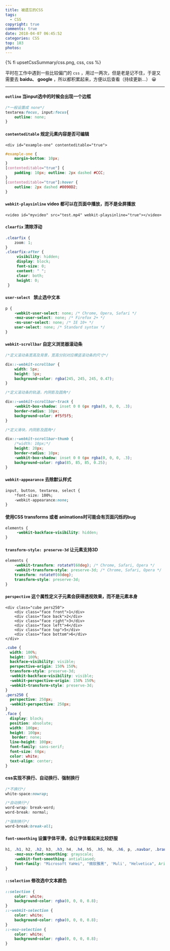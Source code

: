 ```yaml
---
title: 被遗忘的CSS
tags:
  - CSS
copyright: true
comments: true
date: 2018-04-07 06:45:52
categories: CSS
top: 103
photos:
---
```


{% fi upsetCssSummary/css.png, css, css %}

平时在工作中遇到一些比较偏门的 `css` ，用过一两次，但是老是记不住，于是又需要去 **baidu、 google** ，所以都积累起来，方便以后查看（持续更新...） 😀

---

<!-- more -->

#### `outline`  **当input选中的时候会出现一个边框**

```css
/*一般设置成 none*/
textarea:focus, input:focus{
    outline: none;
}
```
#### `contenteditable` **规定元素内容是否可编辑**

```vbscript-html
<div id="example-one" contenteditable="true">
```

```css
#example-one { 
    margin-bottom: 10px; 
}
[contenteditable="true"] { 
    padding: 10px; outline: 2px dashed #CCC; 
}
[contenteditable="true"]:hover { 
    outline: 2px dashed #0090D2; 
}
```
#### `webkit-playsinline` **video 都可以在页面中播放，而不是全屏播放**

```vbscript-html
<video id="myvideo" src="test.mp4" webkit-playsinline="true"></video>
```

#### `clearfix` **清除浮动**

```css
.clearfix {
    zoom: 1;
}
.clearfix:after {
     visibility: hidden;
     display: block;
     font-size: 0;
     content: " ";
     clear: both;
     height: 0;
 }
```
#### `user-select ` **禁止选中文本**

```css
p {
    -webkit-user-select: none; /* Chrome, Opera, Safari */
    -moz-user-select: none; /* Firefox 2+ */
    -ms-user-select: none; /* IE 10+ */
    user-select: none; /* Standard syntax */
}
```
#### `webkit-scrollbar` **自定义浏览器滚动条**

```css
/*定义滚动条宽高及背景，宽高分别对应横竖滚动条的尺寸*/

div::-webkit-scrollbar {
    width: 5px;
    height: 5px;
    background-color: rgba(245, 245, 245, 0.47);
}

/*定义滚动条的轨道，内阴影及圆角*/

div::-webkit-scrollbar-track {
    -webkit-box-shadow: inset 0 0 6px rgba(0, 0, 0, .3);
    border-radius: 10px;
    background-color: #f5f5f5;
}

/*定义滑块，内阴影及圆角*/

div::-webkit-scrollbar-thumb {
    /*width: 10px;*/
    height: 20px;
    border-radius: 10px;
    -webkit-box-shadow: inset 0 0 6px rgba(0, 0, 0, .3);
    background-color: rgba(85, 85, 85, 0.25);
}
```

#### `webkit-appearance` **去除默认样式**

```css
input, button, textarea, select {
    *font-size: 100%;
    -webkit-appearance:none;
}
```
#### **使用CSS transforms 或者 animations时可能会有页面闪烁的bug**

```css
elements {
     -webkit-backface-visibility: hidden; 
}
```
#### `transform-style: preserve-3d` **让元素支持3D**

```css
elements {
    -webkit-transform: rotateY(60deg); /* Chrome, Safari, Opera */
    -webkit-transform-style: preserve-3d; /* Chrome, Safari, Opera */
    transform: rotateY(60deg);
    transform-style: preserve-3d;
}
```
#### `perspective` **这个属性定义子元素会获得透视效果，而不是元素本身**

```vbscript-html
<div class="cube pers250">
    <div class="face front">1</div>
    <div class="face back">2</div>
    <div class="face right">3</div>
    <div class="face left">4</div>
    <div class="face top">5</div>
    <div class="face bottom">6</div>
</div>
```
```css
.cube {
  width: 100%;
  height: 100%;
  backface-visibility: visible;
  perspective-origin: 150% 150%;
  transform-style: preserve-3d;
  -webkit-backface-visibility: visible;
  -webkit-perspective-origin: 150% 150%;
  -webkit-transform-style: preserve-3d;
}
.pers250 {
  perspective: 250px;
  -webkit-perspective: 250px;
}
.face {
  display: block;
  position: absolute;
  width: 100px;
  height: 100px;
   border: none;
  line-height: 100px;
  font-family: sans-serif;
  font-size: 60px;
  color: white;
  text-align: center;
}
```
#### **css实现不换行、自动换行、强制换行**

```css
/*不换行*/
white-space:nowrap;

/*自动换行*/
word-wrap: break-word; 
word-break: normal; 

/*强制换行*/
word-break:break-all;
```

#### `font-smoothing` **设置字体平滑，会让字体看起来比较舒服**

```css
h1, .h1, h2, .h2, h3, .h3, h4, .h4, h5, .h5, h6, .h6, p, .navbar, .brand, a, .td-name, td {
    -moz-osx-font-smoothing: grayscale;
    -webkit-font-smoothing: antialiased;
    font-family: "Microsoft YaHei", "微软雅黑", 'Muli', "Helvetica", Arial, sans-serif;
}
```
#### `::selection` **修改选中文本颜色**

```css
::selection {
	color: white;
	background-color: rgba(0, 0, 0, 0.8);
}
::-webkit-selection {
	color: white;
	background-color: rgba(0, 0, 0, 0.8);
}
::-moz-selection {
	color: white;
	background-color: rgba(0, 0, 0, 0.8);
}
```